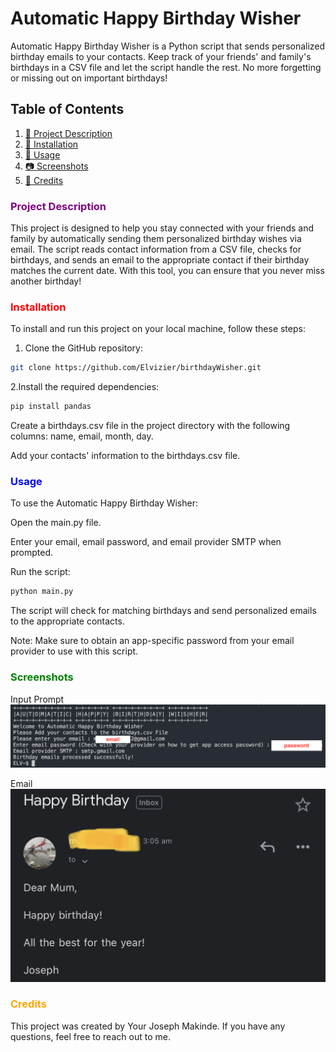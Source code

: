 # Automatic Happy Birthday Wisher

Automatic Happy Birthday Wisher is a Python script that sends personalized birthday emails to your contacts. Keep track of your friends' and family's birthdays in a CSV file and let the script handle the rest. No more forgetting or missing out on important birthdays!

## Table of Contents

1. [📝 Project Description](#project-description)
2. [🔧 Installation](#installation)
3. [🚀 Usage](#usage)
4. [📷 Screenshots](#screenshots)
5. [👥 Credits](#credits)

### <span style="color:purple">Project Description</span>

This project is designed to help you stay connected with your friends and family by automatically sending them personalized birthday wishes via email. The script reads contact information from a CSV file, checks for birthdays, and sends an email to the appropriate contact if their birthday matches the current date. With this tool, you can ensure that you never miss another birthday!

### <span style="color:red">Installation</span>

To install and run this project on your local machine, follow these steps:

1. Clone the GitHub repository:

```bash
git clone https://github.com/Elvizier/birthdayWisher.git
```

2.Install the required dependencies:

```bash
pip install pandas

```
Create a birthdays.csv file in the project directory with the following columns: name, email, month, day.

Add your contacts' information to the birthdays.csv file.

### <span style="color:blue">Usage</span>

To use the Automatic Happy Birthday Wisher:

Open the main.py file.

Enter your email, email password, and email provider SMTP when prompted.

Run the script:

```bash
python main.py
```

The script will check for matching birthdays and send personalized emails to the appropriate contacts.

Note: Make sure to obtain an app-specific password from your email provider to use with this script.

### <span style="color:green">Screenshots</span>

Input Prompt
![Input](https://github.com/Elvizier/birthdayWisher/blob/master/screenshots/Screenshot%202023-04-27%20at%204.10.33%20AM.png)

Email
![email](https://github.com/Elvizier/birthdayWisher/blob/master/screenshots/IMG_6F71A135D035-1.jpeg)

### <span style="color:orange">Credits</span>
This project was created by Your Joseph Makinde. If you have any questions, feel free to reach out to me.

